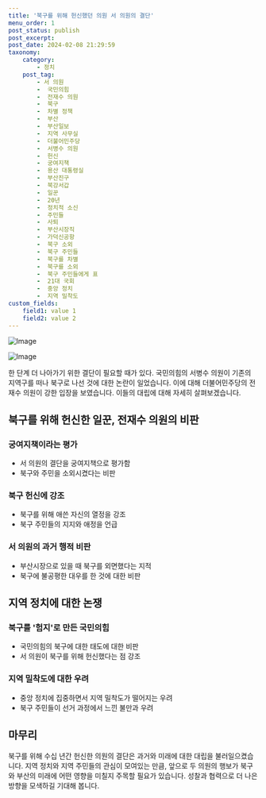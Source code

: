 ```yaml
---
title: '북구를 위해 헌신했던 의원 서 의원의 결단'
menu_order: 1
post_status: publish
post_excerpt: 
post_date: 2024-02-08 21:29:59
taxonomy:
    category:
        - 정치
    post_tag:
        - 서 의원
        -  국민의힘
        -  전재수 의원
        -  북구
        -  차별 정책
        -  부산
        -  부산일보
        -  지역 사무실
        -  더불어민주당
        -  서병수 의원
        -  헌신
        -  궁여지책
        -  용산 대통령실
        -  부산진구
        -  북강서갑
        -  일꾼
        -  20년
        -  정치적 소신
        -  주민들
        -  사퇴
        -  부산시장직
        -  가덕신공항
        -  북구 소외
        -  북구 주민들
        -  북구를 차별
        -  북구를 소외
        -  북구 주민들에게 표
        -  21대 국회
        -  중앙 정치
        -  지역 밀착도
custom_fields:
    field1: value 1
    field2: value 2
---
```


![Image](https://imgnews.pstatic.net/image/082/2024/02/08/0001255034_001_20240208175606343.jpg?type=w647)

![Image](https://imgnews.pstatic.net/image/082/2024/02/08/0001255034_002_20240208175606533.jpg?type=w647)

한 단계 더 나아가기 위한 결단이 필요할 때가 있다. 국민의힘의 서병수 의원이 기존의 지역구를 떠나 북구로 나선 것에 대한 논란이 일었습니다. 이에 대해 더불어민주당의 전재수 의원이 강한 입장을 보였습니다. 이들의 대립에 대해 자세히 살펴보겠습니다.
## 북구를 위해 헌신한 일꾼, 전재수 의원의 비판
### 궁여지책이라는 평가
- 서 의원의 결단을 궁여지책으로 평가함
- 북구와 주민을 소외시켰다는 비판
### 북구 헌신에 강조
- 북구를 위해 애쓴 자신의 열정을 강조
- 북구 주민들의 지지와 애정을 언급
### 서 의원의 과거 행적 비판
- 부산시장으로 있을 때 북구를 외면했다는 지적
- 북구에 불공평한 대우를 한 것에 대한 비판
## 지역 정치에 대한 논쟁
### 북구를 '험지'로 만든 국민의힘
- 국민의힘의 북구에 대한 태도에 대한 비판
- 서 의원이 북구를 위해 헌신했다는 점 강조
### 지역 밀착도에 대한 우려
- 중앙 정치에 집중하면서 지역 밀착도가 떨어지는 우려
- 북구 주민들이 선거 과정에서 느낀 불만과 우려
## 마무리
북구를 위해 수십 년간 헌신한 의원의 결단은 과거와 미래에 대한 대립을 불러일으켰습니다. 지역 정치와 지역 주민들의 관심이 모여있는 만큼, 앞으로 두 의원의 행보가 북구와 부산의 미래에 어떤 영향을 미칠지 주목할 필요가 있습니다. 성찰과 협력으로 더 나은 방향을 모색하길 기대해 봅니다.
